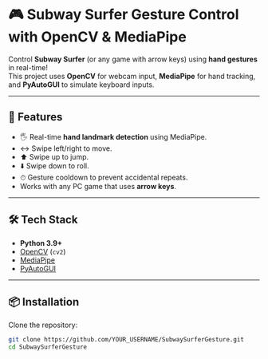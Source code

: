 # 🎮 Subway Surfer Gesture Control with OpenCV & MediaPipe

Control **Subway Surfer** (or any game with arrow keys) using **hand gestures** in real-time!  
This project uses **OpenCV** for webcam input, **MediaPipe** for hand tracking, and **PyAutoGUI** to simulate keyboard inputs.

---

## 📌 Features
- 🖐 Real-time **hand landmark detection** using MediaPipe.
- ↔️ Swipe left/right to move.
- ⬆️ Swipe up to jump.
- ⬇️ Swipe down to roll.
- ⏱ Gesture cooldown to prevent accidental repeats.
- Works with any PC game that uses **arrow keys**.

---

## 🛠 Tech Stack
- **Python 3.9+**
- [OpenCV](https://opencv.org/) (`cv2`)
- [MediaPipe](https://developers.google.com/mediapipe)
- [PyAutoGUI](https://pyautogui.readthedocs.io/en/latest/)

---

## 📦 Installation
Clone the repository:
```bash
git clone https://github.com/YOUR_USERNAME/SubwaySurferGesture.git
cd SubwaySurferGesture
